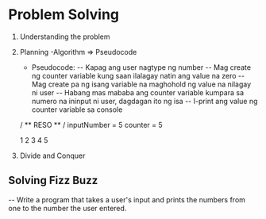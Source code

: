 # Problem Solving

1. Understanding the problem
2. Planning
   -Algorithm => Pseudocode

   - Pseudocode:
     -- Kapag ang user nagtype ng number
     -- Mag create ng counter variable kung saan ilalagay natin ang value na zero
     -- Mag create pa ng isang variable na maghohold ng value na nilagay ni user
     -- Habang mas mababa ang counter variable kumpara sa numero na ininput ni user, dagdagan ito ng isa
     -- I-print ang value ng counter variable sa console

   / ** RESO ** /
   inputNumber = 5
   counter = 5

   1
   2
   3
   4
   5

3. Divide and Conquer

## Solving Fizz Buzz

-- Write a program that takes a user's input and prints the numbers from one to the number the user entered.
